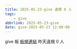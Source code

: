 ```yaml
---
title: 2025-05-23-give 違規 0 人
tags:
    - give
abbrlink: 2025-05-23-give
date: give-2025-05-23 12:00:00
---
```

give 板 [板規連結](https://www.ptt.cc/bbs/give/M.1612495900.A.C32.html)
昨天違規 0 人
